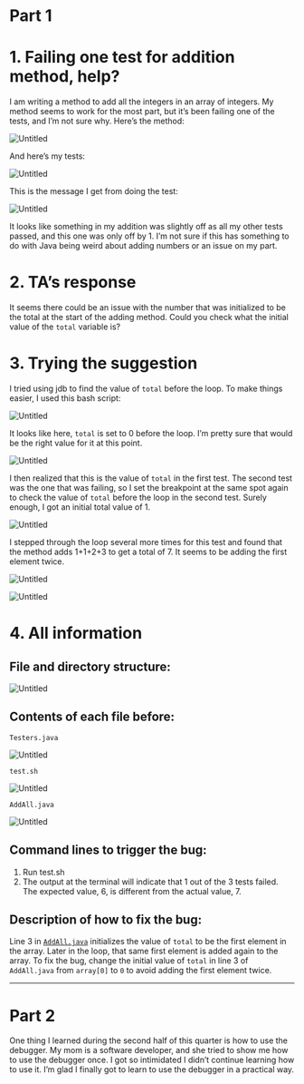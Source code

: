 # Part 1

# 1. Failing one test for addition method, help?

I am writing a method to add all the integers in an array of integers. My method seems to work for the most part, but it’s been failing one of the tests, and I’m not sure why. Here’s the method:

![Untitled](https://lh3.googleusercontent.com/pw/AP1GczOjB65cMVg9Mm4Y2glXaJW3HvqBaQ-tPS_pouLcj5-q1lfDg9Pd9ejpopAWlj4FAp8E1VkGi-c9HDSPLwbB5PZXbtMpqdhkZfufDoT4mWjBppprV_4Br3XOUGl2ahWPn7aYznXN4ao1X8R3rsLkeGia=w1270-h520-s-no?authuser=0)

And here’s my tests:

![Untitled](https://lh3.googleusercontent.com/pw/AP1GczOZY8DzTEDwI0G_JIH-PpVN8QRHS9P-j8hhfDcc77eYBWud4-pIWUK-uG6M6BcoaM-XfJwNxGlehIykwhzw3-M4XpsKFAZpHyVgA7RBdQQpwJQKqb3MjfvVPzr748_gFxxV3nQTKjBqgNiubOuGjv8A=w1438-h994-s-no?authuser=0)

This is the message I get from doing the test:

![Untitled](https://lh3.googleusercontent.com/pw/AP1GczMnlri4rACK-ZbMifq_x4xV2McpAErc2TeOfNZm5cWGuVBg1XG5byCh6OrmklTAG2IL-Y7TjUKY0mV5_B3TXtflZuobfW7EAL8so7X7ww_yaIb29CiHjQSjG9C902WmgKNbQOqon_8JqQj8-WDKcRiF=w1272-h746-s-no?authuser=0)

It looks like something in my addition was slightly off as all my other tests passed, and this one was only off by 1. I’m not sure if this has something to do with Java being weird about adding numbers or an issue on my part.

# 2. TA’s response

It seems there could be an issue with the number that was initialized to be the total at the start of the adding method. Could you check what the initial value of the `total` variable is?

# 3. Trying the suggestion

I tried using jdb to find the value of `total` before the loop. To make things easier, I used this bash script:

![Untitled](https://lh3.googleusercontent.com/pw/AP1GczPy2AC1o5nndTfo6T-D2tjXjPQa2HriPzpfb5QjiFlPi9cltR3LOuFzvLLPYIqrERhP_ymWOaZ9wvtJmleeVBgyxQ6OeGRGNxUuB25-zEEGs_-RdAU4Z8YlGnoNeyFr7-MXEYy_pPSOTYZXeIh-93tN=w1514-h182-s-no?authuser=0)

It looks like here, `total` is set to 0 before the loop. I’m pretty sure that would be the right value for it at this point.

![Untitled](https://lh3.googleusercontent.com/pw/AP1GczMBMjFRwht4mWusAc_DZcoyCFlnYBcBdXIgz-gglnNth1EKLd3Y4u216AQCVo-X5fVRlMb9I-SaLUJNqe020ai6wlAJgeWECe6MES9G7x2PWyS0FsHQzt-jGHYJf6jzD3W9nmUAzxKKB6KKmCGJTvpu=w1120-h994-s-no?authuser=0)

I then realized that this is the value of `total` in the first test. The second test was the one that was failing, so I set the breakpoint at the same spot again to check the value of `total` before the loop in the second test. Surely enough, I got an initial total value of 1. 

![Untitled](https://lh3.googleusercontent.com/pw/AP1GczNpDHK45Ui5ptAccW5yyodvUChXTprd91pKcIbGGdneeg64Msyd31ceXBj7ohEqOzsYUrzLMukiMtqrYf3aDcv9weS7itxy_LsLXACMDUxzw2OOSNcrA3ErVFLrYjiCrMNGRLQANlssqUEIjDv3gm7k=w1466-h994-s-no?authuser=0)

I stepped through the loop several more times for this test and found that the method adds 1+1+2+3 to get a total of 7. It seems to be adding the first element twice.

![Untitled](https://lh3.googleusercontent.com/pw/AP1GczNGTDIzbrdfTi8riK7lAoYgMETkKZxvI0NirJPg-x15syFrE9KV_lHwrApapvij0VrHr86RQMiSA7gDgPQ2Xvy7pT4IDz1LWZmmDjO1TSFFlUSL57evR22t5JIl2ehoCZO4HA1BAtiD_JwYnI0_h9NP=w748-h994-s-no?authuser=0)

![Untitled](https://lh3.googleusercontent.com/pw/AP1GczNKfSeNNjCi4rnxfaibMjCwpbTG5Eklhii_wxHBig3ShVP9BGppPtnMWyvo6vFVcq36uvz0u0gF9oXYTKjsMnWr0Wet3Q7FvyR7YpmH_IaKtDlxrnwzqW_0VaJCYD8eyeAUOUWAmoS9KcwlKszc8tC7=w936-h694-s-no?authuser=0)

# 4. All information

## File and directory structure:

![Untitled](https://lh3.googleusercontent.com/pw/AP1GczMCumX_4WBQLEI8E43H3kbWi1SBLVX2mclk0p167G0PXFbe4BrhsoVsnt0fE8dwrD91yqgv6rloHZtDmoK1dvxplwZRdCYPo6TJ6w4h_Op2bazZQlJhFmMG2kB3LuNVJdu5byW1by_zLXjE79NlYz7C=w766-h940-s-no?authuser=0)

## Contents of each file before:

`Testers.java`

![Untitled](https://lh3.googleusercontent.com/pw/AP1GczOB4WvSQ-Y4sJku7GD_yNUkaBjLz-U760fKA3CZCrViYvxFiDak-ygQ1i5zBBUO6bHQQhvW-kalYde5Ey1jcwwho_Nt32QF-17NKS5Nl9uw3h2aprdkiTlW8tEKMFzn2sc0_SfAWISAFVewGzNHXA__=w1030-h994-s-no?authuser=0)

`test.sh`

![Untitled](https://lh3.googleusercontent.com/pw/AP1GczNEDjdUJ1oGIR-NhaWV-1tBfQn0taOIlCM2safd211_uUlrx2hs-YgGd4UqlBdSxH1C80zgj95Rb1aW6W_OA0ZkbBjMA0wDme13xSzPBG3GVvznEz6KYN6mxKhl7mpb4FjwSjFh7h6uDL7Qv1LfyXIH=w1514-h252-s-no?authuser=0)

`AddAll.java`

![Untitled](https://lh3.googleusercontent.com/pw/AP1GczMI-CwMW7WUGNe5WHadNUG591dKR5KNxYQlcurR9_p2zSUHVX0dRRf-cVfkBMzdHslIo4yRyfwJiPO-1BW-bNY7hqQa6EIlHKVRJ1MjrDtRTDill1rOkMgsoGoxQT7E2Su4N_s0GuXT9f_eFd8dBbPl=w1364-h626-s-no?authuser=0)

## Command lines to trigger the bug:

1. Run test.sh
2. The output at the terminal will indicate that 1 out of the 3 tests failed. The expected value, 6, is different from the actual value, 7.

## Description of how to fix the bug:

Line 3 in [`AddAll.java`](http://AddAll.java) initializes the value of `total` to be the first element in the array. Later in the loop, that same first element is added again to the array. To fix the bug, change the initial value of `total` in line 3 of `AddAll.java` from `array[0]` to `0` to avoid adding the first element twice. 

---

# Part 2

One thing I learned during the second half of this quarter is how to use the debugger. My mom is a software developer, and she tried to show me how to use the debugger once. I got so intimidated I didn’t continue learning how to use it. I’m glad I finally got to learn to use the debugger in a practical way.
